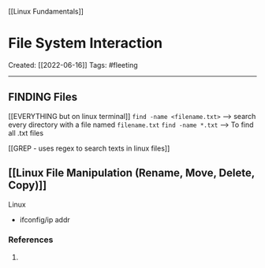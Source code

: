 [[Linux Fundamentals]]

# File System Interaction
Created:  [[2022-06-16]]
Tags: #fleeting 

---


## FINDING Files
[[EVERYTHING but on linux terminal]]
`find -name <filename.txt>` --> search every directory with a file named `filename.txt`
`find -name *.txt` --> To find all .txt files

[[GREP - uses regex to search texts in linux files]]






## [[Linux File Manipulation (Rename, Move, Delete, Copy)]]







Linux
-   ifconfig/ip addr

















### References
1. 